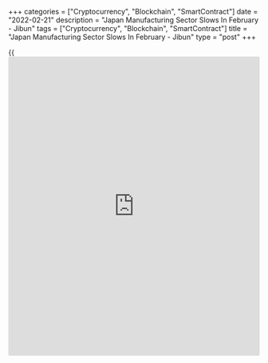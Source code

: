 +++
categories = ["Cryptocurrency", "Blockchain", "SmartContract"]
date = "2022-02-21"
description = "Japan Manufacturing Sector Slows In February - Jibun"
tags = ["Cryptocurrency", "Blockchain", "SmartContract"]
title = "Japan Manufacturing Sector Slows In February - Jibun"
type = "post"
+++

{{<iframe id="large-banner" src="https://www.bounty.group/#slide=5.0" width="100%" height="600" scrolling="no" style="border: 0px solid rgb(216, 221, 230); border-radius: 3px;">}}

The manufacturing sector in Japan continued to expand in February,
albeit at a slower pace, the latest survey from Markit Economics showed
on Monday with a manufacturing PMI score of 52.9.

That's down from 55.4 in January, although it remains above the boom-or-
bust line of 50 that separates expansion from contraction.

Output reduced for the first time in five months while new order growth
eased to the softest in the current sequence of expansion. Moreover,
supply chain disruption continued to hinder manufacturing activity in
February as a marked lengthening of delivery times exacerbated material
shortages, leading to a further rapid rise in input cost inflation. To
protect against delays and rising costs, stockpiles of raw materials and
other inputs were raised at the sharpest pace in the survey [history](https://www.fixpro.org/post/chargeless-historical-data-api-backtesting/)

The survey also showed that the services PMI tumbled to 42.7 in February
from 47.6 in January, while the composite PMI slipped to 44.6 from 49.9.

New [business][1] fell further with the rate of reduction the quickest
for six months. With demand conditions weakened by the ongoing pandemic,
Japanese service providers attempted to draw in customers with a renewed
reduction in prices charged, the first since last August.

For comments and feedback [contact](https://www.playgroundfx.com/contact/): editorial@rtt[news](https://www.letsplayfx.com/blog/forex-news-website/).com

[Economic News][2]

 **What parts of the world are seeing the best (and worst) economic
performances lately? Click[here][3] to check out our [Econ Scorecard][3]
and find out! See up-to-the-moment [ranking](https://www.playgroundfx.com/blog/crypto-exchange-ranking/)s for the best and worst
performers in [GDP][4], [unemployment rate][5], [inflation][6] and much
more.**

   1. www.rtt[news](https://www.letsplayfx.com/blog/forex-news-website/).com/Content/Business.aspx
   2. www.rtt[news](https://www.letsplayfx.com/blog/forex-news-website/).com/Content/EconomicNews.aspx
   3. www.rtt[news](https://www.letsplayfx.com/blog/forex-news-website/).com/economic-scorecard/world-rank/PPI/highest-performance.aspx
   4. www.rtt[news](https://www.letsplayfx.com/blog/forex-news-website/).com/economic-scorecard/world-rank/GDP/highest-performance.aspx
   5. www.rtt[news](https://www.letsplayfx.com/blog/forex-news-website/).com/economic-scorecard/world-rank/unemployment-rate/lowest-performance.aspx
   6. www.rtt[news](https://www.letsplayfx.com/blog/forex-news-website/).com/economic-scorecard/world-rank/CPI/highest-performance.aspx